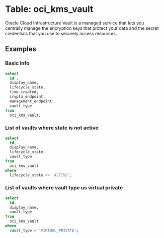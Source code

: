 # Table: oci_kms_vault

Oracle Cloud Infrastructure Vault is a managed service that lets you centrally manage the encryption keys that protect your data and the secret credentials that you use to securely access resources.

## Examples

### Basic info

```sql
select
  id ,
  display_name,
  lifecycle_state,
  time_created,
  crypto_endpoint,
  management_endpoint,
  vault_type
from
  oci_kms_vault;
```

### List of vaults where state is not active

```sql
select
  id,
  display_name,
  lifecycle_state,
  vault_type
from
  oci_kms_vault
where
  lifecycle_state <> 'ACTIVE';
```


### List of vaults where vault type us virtual private

```sql
select
  id,
  display_name,
  vault_type
from
  oci_kms_vault
where
  vault_type = 'VIRTUAL_PRIVATE';
```